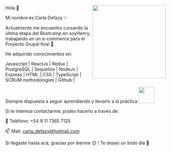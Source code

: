 Hola 👋
<img align='right' src="https://media.giphy.com/media/ieyl9zmCjO4b4t6qoY/giphy.gif" width="230">

Mi nombre es Carla Defazy :sparkles:

Actualmente me encuentro cursando la última etapa del Bootcamp en soyHenry, trabajando en un e-commerce para el Proyecto Grupal final :rocket:

He adquirido conocimientos en:

 Javascript |
 ReactJs |
 Redux |
 PostgreSQL |
 Sequelize |
 NodeJs |
 Express |
 HTML |
 CSS |
 TypeScript |
 SCRUM methodologies |
 Github |

Siempre dispuesta a seguir aprendiendo y llevarlo a la práctica  <img src="https://media.giphy.com/media/VgCDAzcKvsR6OM0uWg/giphy.gif" width="50">

Si te interesa contactarme, podes hacerlo a través de:

:calling: Teléfono: +54 9 11 7365 7125

:mailbox: Mail: carla_defazy@hotmail.com


Si llegaste hasta acá, gracias por leerme :blush: ! Te deseo un lindo día :yellow_heart:

